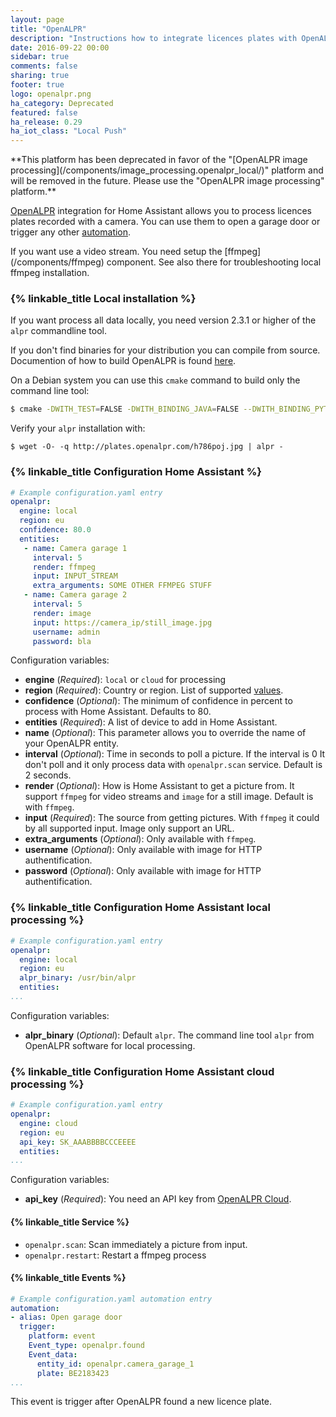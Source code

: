 ```yaml
---
layout: page
title: "OpenALPR"
description: "Instructions how to integrate licences plates with OpenALPR into Home Assistant."
date: 2016-09-22 00:00
sidebar: true
comments: false
sharing: true
footer: true
logo: openalpr.png
ha_category: Deprecated
featured: false
ha_release: 0.29
ha_iot_class: "Local Push"
---
```


<p class='note warning'>
**This platform has been deprecated in favor of the "[OpenALPR image processing](/components/image_processing.openalpr_local/)" platform and will be removed in the future. Please use the "OpenALPR image processing" platform.**
</p>

[OpenALPR](http://www.openalpr.com/) integration for Home Assistant allows you to process licences plates recorded with a  camera. You can use them to open a garage door or trigger any other [automation](https://home-assistant.io/components/automation/).

<p class='note'>
If you want use a video stream. You need setup the [ffmpeg](/components/ffmpeg) component. See also there for troubleshooting local ffmpeg installation.
</p>

### {% linkable_title Local installation %}

If you want process all data locally, you need version 2.3.1 or higher of the `alpr` commandline tool.

If you don't find binaries for your distribution you can compile from source. Documention of how to build OpenALPR is found [here](https://github.com/openalpr/openalpr/wiki).

On a Debian system you can use this `cmake` command to build only the command line tool:

```bash
$ cmake -DWITH_TEST=FALSE -DWITH_BINDING_JAVA=FALSE --DWITH_BINDING_PYTHON=FALSE --DWITH_BINDING_GO=FALSE -DWITH_DAEMON=FALSE -DCMAKE_INSTALL_PREFIX:PATH=/usr ..
```

Verify your `alpr` installation with:

```
$ wget -O- -q http://plates.openalpr.com/h786poj.jpg | alpr -
```

### {% linkable_title Configuration Home Assistant %}

```yaml
# Example configuration.yaml entry
openalpr:
  engine: local
  region: eu
  confidence: 80.0
  entities:
   - name: Camera garage 1
     interval: 5
     render: ffmpeg
     input: INPUT_STREAM
     extra_arguments: SOME OTHER FFMPEG STUFF
   - name: Camera garage 2
     interval: 5
     render: image
     input: https://camera_ip/still_image.jpg
     username: admin
     password: bla
```

Configuration variables:

- **engine** (*Required*): `local` or `cloud` for processing
- **region** (*Required*): Country or region. List of supported [values](https://github.com/openalpr/openalpr/tree/master/runtime_data/config).
- **confidence** (*Optional*): The minimum of confidence in percent to process with Home Assistant. Defaults to 80. 
- **entities** (*Required*): A list of device to add in Home Assistant.
- **name** (*Optional*): This parameter allows you to override the name of your OpenALPR entity.
- **interval** (*Optional*): Time in seconds to poll a picture. If the interval is 0 It don't poll and it only process data with `openalpr.scan` service. Default is 2 seconds.
- **render** (*Optional*): How is Home Assistant to get a picture from. It support `ffmpeg` for video streams and `image` for a still image. Default is with `ffmpeg`.
- **input** (*Required*): The source from getting pictures. With `ffmpeg` it could by all supported input. Image only support an URL.
- **extra_arguments** (*Optional*): Only available with `ffmpeg`.
- **username** (*Optional*): Only available with image for HTTP authentification.
- **password** (*Optional*): Only available with image for HTTP authentification.

### {% linkable_title Configuration Home Assistant local processing %}

```yaml
# Example configuration.yaml entry
openalpr:
  engine: local
  region: eu
  alpr_binary: /usr/bin/alpr
  entities:
...
```
Configuration variables:

- **alpr_binary** (*Optional*): Default `alpr`. The command line tool `alpr` from OpenALPR software for local processing.

### {% linkable_title Configuration Home Assistant cloud processing %}

```yaml
# Example configuration.yaml entry
openalpr:
  engine: cloud
  region: eu
  api_key: SK_AAABBBBCCCEEEE
  entities:
...
```

Configuration variables:

- **api_key** (*Required*): You need an API key from  [OpenALPR Cloud](https://cloud.openalpr.com/).

#### {% linkable_title Service %}

- `openalpr.scan`: Scan immediately a picture from input.
- `openalpr.restart`: Restart a ffmpeg process

#### {% linkable_title Events %}

```yaml
# Example configuration.yaml automation entry
automation:
- alias: Open garage door
  trigger:
    platform: event
    Event_type: openalpr.found
    Event_data:
      entity_id: openalpr.camera_garage_1
      plate: BE2183423
...
```

This event is trigger after OpenALPR found a new licence plate.
